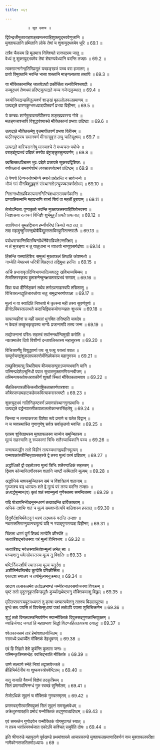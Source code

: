 ```yaml
---
title: ०६९

---
```

              ॥ सूत उवाच ॥  
द्विपेन्द्रजीमूतवराहशङ्खमत्स्याहिशुक्त्युद्भववेणुजानि ॥  
मुक्ताफलानि प्रथितानि लोके तेषां च शुक्त्युद्भवमेव भूरि ॥ 69.1 ॥  
  
तत्रैव चैकस्य हि मूलमात्र निविश्यते रत्नपदस्य जातु ॥  
वेध्यं तु शुक्तयुद्भवमेव तेषां शेषाण्यवेध्यानि वदन्ति तज्ज्ञाः ॥ 69.2 ॥  
  
त्वक्सारनागेन्द्रतिमिप्रसूतं यच्छङ्खजं यच्च वरा हजातम् ॥  
प्रायो विमुक्तानि भवन्ति भासा शस्तानि माङ्गल्यतया तथापि ॥ 69.3 ॥  
  
या मौक्तिकानामिह जातयेऽष्टौ प्रकीर्त्तिता रत्नविनिश्चयज्ञैः ॥  
कम्बूद्भवं तेष्वधमं प्रदिष्टमुत्पद्यते यच्च गजेन्द्रकुम्भात् ॥ 69.4 ॥  
  
स्वयोनिमद्यच्छवितुल्यवर्णं शाङ्खं बृहल्लोलफलप्रमाणम् ॥  
उत्पद्यते वारणकुम्भमध्यादापीतवर्णं प्रभया विहीनम् ॥ 69.5 ॥  
  
ये कम्बवः शांर्गमुखावमर्शपीतस्य शङ्खप्रवरस्य गोत्रे ॥  
मतङ्गजाश्चापि विशुद्धवंश्यास्ते मौक्तिकानां प्रभवाः प्रदिष्टाः ॥ 69.6 ॥  
  
उत्पद्यते मौक्तिकमेषु वृत्तमापीतवर्णं प्रभया विहीनम् ॥  
पाठीनपृष्ठस्य समानवर्णं मीनात्सुवृत्तं लघु चातिसूक्ष्मम् ॥ 69.7 ॥  
  
उत्पद्यते वारिचराननेषु मत्स्याश्चे ते मध्यचराः पयोधेः ॥  
वराहदंष्ट्राप्रभवं प्रदिष्टं तस्यैव दंष्ट्राङ्कुरतुल्यवर्णम् ॥ 69.8 ॥  
  
क्वचित्कथञ्चित्स भुवः प्रदेशे प्रजायते सूकरवद्विशिष्टः ॥  
वर्षोपलानां समवर्णशोभं त्वक्सारपर्वप्रभवं प्रदिष्टम् ॥ 69.9 ॥  
  
ते वेणवो दिव्यजनोपभोग्ये स्थाने प्ररोहन्ति न सार्वजन्ये ॥  
भौजं गमं मीनविशुद्धवृत्तं संस्थानतोऽत्युज्ज्वलवर्णशोभम् ॥ 69.10 ॥  
  
नितान्तधौतप्रविकल्पमाननिस्त्रिंशधारासमवर्णकान्ति ॥  
प्राप्यातिरत्नानि महाप्रभाणि राज्यं श्रियं वा महतीं दुरापाम् ॥ 69.11 ॥  
  
तेजोऽन्विताः पुण्यकृतो भवन्ति मुक्ताफलस्याहिशिरोभवस्य ॥  
जिज्ञासया रत्नधनं विधिज्ञैः शुभेमुहूर्त्ते प्रयतैः प्रयत्नात् ॥ 69.12 ॥  
  
रक्षाविधानं सुमहद्विधाय हर्म्योपरिष्ठं क्रियते यदा तत् ॥  
तदा महादुन्दुभिमन्द्रघोषैर्विद्युल्लताविस्फुरितान्तरालैः ॥ 69.13 ॥  
  
पयोधराक्रान्तिविलम्बिनम्रैर्धनैवैराव्रियतेऽन्तरिक्षम् ॥  
न तं भुजङ्गा न तु यातुधाना न व्याधयो नाप्युपसर्गदोषाः ॥ 69.14 ॥  
  
हिंसन्ति यस्याहिशिरः समुत्थं मुक्ताफलं तिष्ठति कोशमध्ये ॥  
नाभ्येति मेघप्रभवं धरित्रीं विप्रद्गतं तद्विबुधा हरन्ति ॥ 69.15 ॥  
  
अर्चिः प्रभानावृतदिग्विभागमादित्यवददुः खविभाव्यबिम्बम् ॥  
तेजस्तिरस्कृत्य हुताशनेन्दुनक्षत्रताराप्रभवं समग्रम् ॥ 69.16 ॥  
  
दिवा यथा दीर्प्तिङ्करं तथैव तमोऽवगाढास्वपि तन्निशासु ॥  
विचित्ररत्नद्युतिचारुतोया चतुः समुद्राभरणोपपन्ना ॥ 69.17 ॥  
  
मूल्यं न वा स्यादिति निश्चयो मे कृत्स्ना मही तस्य सुवर्णपूर्णा ॥  
हीनोऽपियस्तल्लभते कदाचिद्विपाकयोगान्महतः शुभस्य ॥ 69.18 ॥  
  
सापत्न्यहीनां स महीं समग्रां भुनक्ति तत्तिष्ठति यावदेव ॥  
न केवलं तच्छुभकृन्नृपस्य भाग्यैः प्रजानामपि तस्य जन्म ॥ 69.19 ॥  
  
तद्योजनानां परितः सहस्त्रं सर्वाननर्थान्विमुखी करोति ॥  
नक्षत्रमालेव दिवो विशीर्णा दन्तावलिस्तस्य महासुरस्य ॥ 69.20 ॥  
  
विचित्रवर्णेषु विशुद्धवर्णा पयः सु पत्युः पयसां पपात ॥  
सम्पूर्णचन्द्रांशुकलापकान्तेर्मणिप्रवेकस्य महागुणस्य ॥ 69.21 ॥  
  
तच्छुक्तिमत्सु स्थितिमाप बीजमासन्पुराऽप्यन्यभवानि यानि ॥  
यस्मिन्प्रदेशेऽम्बुनिधौ पपात सुचारुमुक्तामणिरत्नबीजम् ॥  
तस्मिन्पयस्तोयधरावकीर्णं शुक्तौ स्थितं मौक्तिकतामवाप ॥ 69.22 ॥  
  
सैंहलिकपारलौकिकसौराष्ट्रिकताम्रपर्णपारशवाः ॥  
कौबेरपाण्ड्यहाटकहेमकमित्याकरास्त्वष्टौ ॥ 69.23 ॥  
  
शुक्त्युद्भवं नातिनिकृष्टवर्णं प्रमाणसंस्थानगुणप्रभाभिः ॥  
उत्पद्यते वर्द्धनपारसीकपाताललोकान्तरसिंहलेषु ॥ 69.24 ॥  
  
चिन्त्या न तस्याकरजा विशेषा रूपे प्रमाणे च यतेत विद्वान् ॥  
न च व्यवस्थास्ति गुणागुणेषु सर्वत्र सर्वाकृतयो भवन्ति ॥ 69.25 ॥  
  
एतस्य शुक्तिप्रभस्य मुक्ताफलस्य चान्येन समुन्मितस्य ॥  
मूल्यं सहस्त्राणि तु रूपकाणां त्रिभिः शतैरप्याधिकानि पञ्च ॥ 69.26 ॥  
  
यन्माषकार्द्धेन ततो विहीनं तत्पञ्चभागद्वयहीनमूल्यम् ॥  
यन्माषकांस्त्रीन्बिभृयात्सहस्त्रे द्वे तस्य मूल्यं परमं प्रदिष्टम् ॥ 69.27 ॥  
  
अर्द्धाधिकौ द्वौ वहतोऽस्य मूल्यं त्रिभिः शतैरप्यधिकं सहस्त्रम् ॥  
द्विमाष कोन्मानितगौरवस्य शतानि चाष्टौ कथितानि मूल्यम् ॥ 69.28 ॥  
  
अर्द्धाधिकं माषकमुन्मितस्य समं च विंशत्रितयं शतानाम् ॥  
गुञ्जाश्च षड् धारयतः शते द्वे मूल्यं परं तस्य वदन्ति तज्ज्ञाः ॥  
अध्यर्द्धमुन्मान(प) कृतं शतं स्यान्मूल्यं गुणैस्तस्य समन्वितस्य ॥ 69.29 ॥  
  
यदि षोडशभिर्भवेदनूनन्धरणं तत्प्रवदन्ति दार्विकाख्यम् ॥  
अधिकं दशभिः शतं च मूल्यं समवाप्नोत्यपि बालिशस्य हस्तात् ॥ 69.30 ॥  
  
द्विगुणैर्दशभिर्भवेदनूनं धरणं तद्भवकं वदन्ति तज्ज्ञाः ॥  
नवसप्ततिमाप्नुयात्स्वमूल्यं यदि न स्याद्गुणसम्पदा विहीनम् ॥ 69.31 ॥  
  
त्रिंशता धरणं पूर्णं शिक्यं तस्येति कीर्त्त्यते ॥  
चत्वारिंशद्भवेत्तस्याः परं मूल्यं विनिश्चयः ॥ 69.32 ॥  
  
चत्वारिंशद्र भवेत्तस्यास्त्रिंशन्मूल्यं लभेत् सा ॥  
पञ्चाशत्तु भवेत्सोमस्तस्य मूल्यं तु विंशतिः ॥ 69.33 ॥  
  
षष्टिर्निकरशीर्षं स्यात्तस्या मूल्यं चतुर्दश ॥  
अशीतिर्नवतिश्चैव कूप्येति परिकीर्त्तिता ॥  
एकादश स्यान्नव च तयोर्मूल्यमनुक्रमात् ॥ 69.34 ॥  
  
आदाय तत्सकलमेव ततोऽन्नभाण्डं जम्बीरजातरसयोजनया विपक्रम् ॥  
घृष्टं ततो मृदुतनूकृतपिण्डमूलैः कुर्य्याद्यथेष्टमनु मौक्तिकमाशु विद्धम् ॥ 69.35 ॥  
  
मृल्लिप्तमत्स्यपुटमध्यगतं तु कृत्वा पश्चात्पचेत्तनु ततश्च बिडालपुट्या ॥  
दुग्धे ततः पयसि तं विपचेत्सुधायां पक्वं ततोऽपि पयसा शुचिचिक्रणेन ॥ 69.36 ॥  
  
शुद्धं ततो विमलवस्त्रनिघर्षणेन स्यान्मौक्तिकं विपुलसद्गुणकान्तियुक्तम् ॥  
व्याडिर्जगाद जगतां हि महाप्रभावः सिद्धो विदग्धहिततत्परया दयालुः ॥ 69.37 ॥  
  
श्वेतकाचसमं तारं हेमांशशतयोजितम् ॥  
रसमध्ये प्रधार्य्येत मौक्तिकं देहभूषणम् ॥ 69.38 ॥  
  
एवं हि सिंहले देशे कुर्वन्ति कुशला जनाः ॥  
यस्मिन्कृत्रिमसन्देहः क्वचिद्भवति मौक्तिके ॥ 69.39 ॥  
  
उष्णे सलवणे स्नेहे निशां तद्वासयेज्जले ॥  
ब्रीहिभिर्मर्दनीयं वा शुष्कवस्त्रोपवेष्टितम् ॥ 69.40 ॥  
  
यत्तु नायाति वैवर्ण्यं विज्ञेयं तदकृत्रिमम् ॥  
सितं प्रमाणवत्स्निग्धं गुरु स्वच्छं सुनिर्मलम् ॥ 69.41 ॥  
  
तेजोऽधिकं सुवृत्तं च मौक्तिकं गुणवत्स्मृतम् ॥ 69.42 ॥  
  
प्रमाणवद्गौरवरश्मियुक्तं सितं सुवृत्तं समसूक्ष्मवेधम् ॥  
अक्रेतुरप्यावहति प्रमोदं यन्मौक्तिकं तद्गुणवत्प्रदिष्टम् ॥ 69.43 ॥  
  
एवं समस्तेन गुणोदयेन यन्मौक्तिकं योगमुपागतं स्यात् ॥  
न तस्य भर्त्तारमनर्थजात एकोऽपि कश्चित् समुपैति दोषः ॥ 69.44 ॥  
  
इति श्रीगारुडे महापुराणे पूर्वखण्डे प्रथमांशाख्ये आचारकाण्डे मुक्ताफलप्रमाणादिवर्णनं नाम मुक्ताफलपरीक्षा नामैकोनसप्ततितमोऽध्यायः ॥ 69 ॥